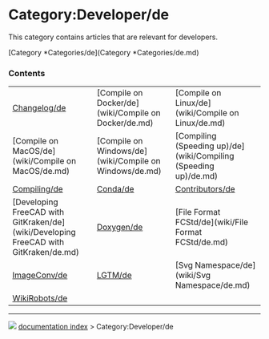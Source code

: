 # Category:Developer/de
This category contains articles that are relevant for developers.

[Category   *Categories/de](Category   *Categories/de.md)

### Contents

|     |     |     |
| --- | --- | --- |
| [Changelog/de](wiki/Changelog/de.md) | [Compile on Docker/de](wiki/Compile on Docker/de.md) | [Compile on Linux/de](wiki/Compile on Linux/de.md) |
| [Compile on MacOS/de](wiki/Compile on MacOS/de.md) | [Compile on Windows/de](wiki/Compile on Windows/de.md) | [Compiling (Speeding up)/de](wiki/Compiling (Speeding up)/de.md) |
| [Compiling/de](wiki/Compiling/de.md) | [Conda/de](wiki/Conda/de.md) | [Contributors/de](wiki/Contributors/de.md) |
| [Developing FreeCAD with GitKraken/de](wiki/Developing FreeCAD with GitKraken/de.md) | [Doxygen/de](wiki/Doxygen/de.md) | [File Format FCStd/de](wiki/File Format FCStd/de.md) |
| [ImageConv/de](wiki/ImageConv/de.md) | [LGTM/de](wiki/LGTM/de.md) | [Svg Namespace/de](wiki/Svg Namespace/de.md) |
| [WikiRobots/de](wiki/WikiRobots/de.md) |



---
![](images/Right_arrow.png) [documentation index](../README.md) > Category:Developer/de
